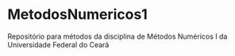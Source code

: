 # MetodosNumericos1
Repositório para métodos da disciplina de Métodos Numéricos I da Universidade Federal do Ceará
